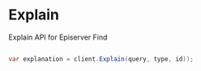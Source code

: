 # Explain
Explain API for Episerver Find


```c#

var explanation = client.Explain(query, type, id));
```